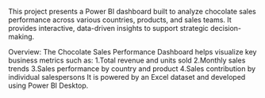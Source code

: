 This project presents a Power BI dashboard built to analyze chocolate sales performance across various countries, products, and sales teams. It provides interactive, data-driven insights to support strategic decision-making.

Overview:
The Chocolate Sales Performance Dashboard helps visualize key business metrics such as:
    1.Total revenue and units sold
    2.Monthly sales trends
    3.Sales performance by country and product
    4.Sales contribution by individual salespersons
It is powered by an Excel dataset and developed using Power BI Desktop.
